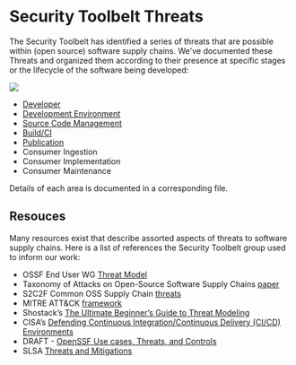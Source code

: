 # Security Toolbelt Threats

The Security Toolbelt has identified a series of threats that are possible within (open source) software supply chains.  We've documented these Threats and organized them according to their presence at specific stages or the lifecycle of the software being developed:

<img align="top" src="https://github.com/ossf/toolbelt/blob/main/threats/Toolbelt%20Threats.png">

- [Developer](https://github.com/ossf/toolbelt/blob/main/threats/Developer_Threats.md)
- [Development Environment](https://github.com/ossf/toolbelt/blob/main/threats/Developer_Environment_Threats.md)
- [Source Code Management](https://github.com/ossf/toolbelt/blob/main/threats/Source_Code_Management_Threats.md)
- [Build/CI](https://github.com/ossf/toolbelt/blob/main/threats/Build%2BCI_Threats.md)
- [Publication](https://github.com/ossf/toolbelt/blob/main/threats/Publication_Threats.md)
- Consumer Ingestion
- Consumer Implementation
- Consumer Maintenance

Details of each area is documented in a corresponding file.

## Resouces

Many resources exist that describe assorted aspects of threats to software supply chains.  Here is a list of references the Security Toolbelt group used to inform our work:
- OSSF End User WG [Threat Model](https://docs.google.com/document/d/1lLCsT0a5vp6FcvquWPzx8AzhFMORyw-4rd9WSyUO9zI/edit#heading=h.gjdgxs)
- Taxonomy of Attacks on Open-Source Software Supply Chains [paper](https://arxiv.org/abs/2204.04008)
- S2C2F Common OSS Supply Chain [threats](https://github.com/ossf/s2c2f/blob/main/specification/Secure_Supply_Chain_Consumption_Framework_(S2C2F).pdf)
- MITRE ATT&CK [framework](https://attack.mitre.org/)
- Shostack’s [The Ultimate Beginner’s Guide to Threat Modeling](https://shostack.org/resources/threat-modeling)
- CISA’s [Defending Continuous Integration/Continuous Delivery (CI/CD) Environments ](https://media.defense.gov/2023/Jun/28/2003249466/-1/-1/0/CSI_DEFENDING_CI_CD_ENVIRONMENTS.PDF)
- DRAFT - [OpenSSF Use cases, Threats, and Controls ](https://docs.google.com/document/d/1iAB2ljfIRUTWjL3bONej3vMjsUXuUj44oV5eLVpifbs/edit#heading=h.ymvheq1jmwiz)
- SLSA [Threats and Mitigations](https://slsa.dev/spec/v1.0/threats)


